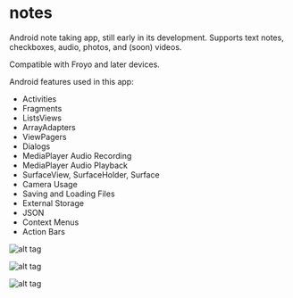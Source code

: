 
notes
============

Android note taking app, still early in its development.  Supports text notes, checkboxes, audio, photos, and (soon) videos.

Compatible with Froyo and later devices.

Android features used in this app:

* Activities
* Fragments
* ListsViews
* ArrayAdapters
* ViewPagers
* Dialogs
* MediaPlayer Audio Recording
* MediaPlayer Audio Playback
* SurfaceView, SurfaceHolder, Surface
* Camera Usage
* Saving and Loading Files
* External Storage
* JSON
* Context Menus
* Action Bars


![alt tag](https://raw.githubusercontent.com/harrypotter0/notes/master/src/main/res/raw/notes1.png)

![alt tag](https://raw.githubusercontent.com/harrypotter0/notes/master/src/main/res/raw/notes2.png)

![alt tag](https://raw.githubusercontent.com/harrypotter0/notes/master/src/main/res/raw/notes3.png)
